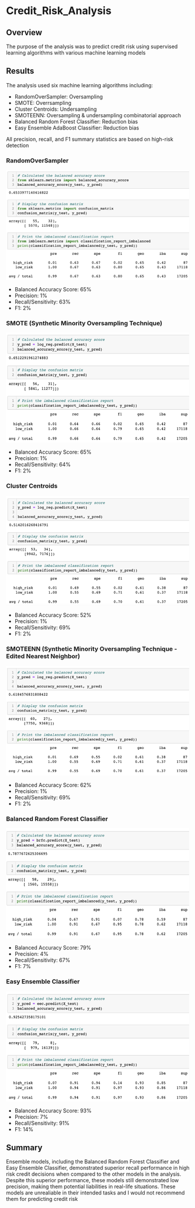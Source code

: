 # Credit_Risk_Analysis

## Overview
The purpose of the analysis was to predict credit risk using supervised learning algorithms with various machine learning models

## Results
The analysis used six machine learning algorithms including:<br>
- RandomOverSampler: Oversampling
- SMOTE: Overrsampling
- Cluster Centroids: Undersampling
- SMOTEENN: Oversampling & undersampling combinatorial approach
- Balanced Random Forest Classifier: Reduction bias
- Easy Ensemble AdaBoost Classifier: Reduction bias<br>

All precision, recall, and F1 summary statistics are based on high-risk detection

### RandomOverSampler
<img src="https://github.com/ChrisBarton107/Credit_Risk_Analysis/blob/main/Resources/ROS.png" alt="drawing" height="300" width="500"/><br>
- Balanced Accuracy Score: 65%
- Precision: 1%
- Recall/Sensitivity: 63%
- F1: 2%

### SMOTE (Synthetic Minority Oversampling Technique)
<img src="https://github.com/ChrisBarton107/Credit_Risk_Analysis/blob/main/Resources/SMOTE.png" alt="drawing" height="300" width="500"/><br>
- Balanced Accuracy Score: 65%
- Precision: 1%
- Recall/Sensitivity: 64%
- F1: 2%

### Cluster Centroids
<img src="https://github.com/ChrisBarton107/Credit_Risk_Analysis/blob/main/Resources/ClusterCentroids.png" alt="drawing" height="300" width="500"/><br>
- Balanced Accuracy Score: 52%
- Precision: 1%
- Recall/Sensitivity: 69%
- F1: 2%

### SMOTEENN (Synthetic Minority Oversampling Technique - Edited Nearest Neighbor)
<img src="https://github.com/ChrisBarton107/Credit_Risk_Analysis/blob/main/Resources/SMOTEENN.png" alt="drawing" height="300" width="500"/><br>
- Balanced Accuracy Score: 62%
- Precision: 1%
- Recall/Sensitivity: 69%
- F1: 2%

### Balanced Random Forest Classifier
<img src="https://github.com/ChrisBarton107/Credit_Risk_Analysis/blob/main/Resources/BRFC.png" alt="drawing" height="300" width="500"/><br>
- Balanced Accuracy Score: 79%
- Precision: 4%
- Recall/Sensitivity: 67%
- F1: 7%

### Easy Ensemble Classifier
<img src="https://github.com/ChrisBarton107/Credit_Risk_Analysis/blob/main/Resources/EEC.png" alt="drawing" height="300" width="500"/><br>
- Balanced Accuracy Score: 93%
- Precision: 7%
- Recall/Sensitivity: 91%
- F1: 14%

## Summary
Ensemble models, including the Balanced Random Forest Classifier and Easy Ensemble Classifier, demonstrated superior recall performance in high risk credit decisions when compared to the other models in the analysis. Despite this superior performance, these models still demonstrated low precision, making them potential liabilities in real-life situations. These models are unrealiable in their intended tasks and I would not recommend them for predicting credit risk
